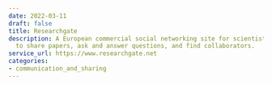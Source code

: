 ```yaml
---
date: 2022-03-11
draft: false
title: Researchgate
description: A European commercial social networking site for scientists and researchers[3]
  to share papers, ask and answer questions, and find collaborators.
service_url: https://www.researchgate.net
categories:
- communication_and_sharing
---
```



